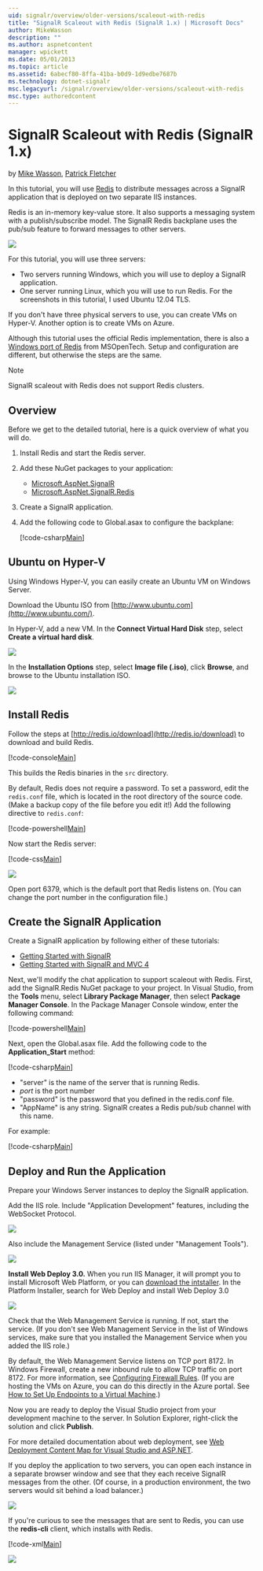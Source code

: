 ```yaml
---
uid: signalr/overview/older-versions/scaleout-with-redis
title: "SignalR Scaleout with Redis (SignalR 1.x) | Microsoft Docs"
author: MikeWasson
description: ""
ms.author: aspnetcontent
manager: wpickett
ms.date: 05/01/2013
ms.topic: article
ms.assetid: 6abecf80-8ffa-41ba-b0d9-1d9edbe7687b
ms.technology: dotnet-signalr
msc.legacyurl: /signalr/overview/older-versions/scaleout-with-redis
msc.type: authoredcontent
---
```

SignalR Scaleout with Redis (SignalR 1.x)
====================
by [Mike Wasson](https://github.com/MikeWasson), [Patrick Fletcher](https://github.com/pfletcher)

In this tutorial, you will use [Redis](http://redis.io/) to distribute messages across a SignalR application that is deployed on two separate IIS instances.

Redis is an in-memory key-value store. It also supports a messaging system with a publish/subscribe model. The SignalR Redis backplane uses the pub/sub feature to forward messages to other servers.

![](scaleout-with-redis/_static/image1.png)

For this tutorial, you will use three servers:

- Two servers running Windows, which you will use to deploy a SignalR application.
- One server running Linux, which you will use to run Redis. For the screenshots in this tutorial, I used Ubuntu 12.04 TLS.

If you don't have three physical servers to use, you can create VMs on Hyper-V. Another option is to create VMs on Azure.

Although this tutorial uses the official Redis implementation, there is also a [Windows port of Redis](https://github.com/MSOpenTech/redis) from MSOpenTech. Setup and configuration are different, but otherwise the steps are the same.

> [!NOTE] 
> 
> SignalR scaleout with Redis does not support Redis clusters.


## Overview

Before we get to the detailed tutorial, here is a quick overview of what you will do.

1. Install Redis and start the Redis server.
2. Add these NuGet packages to your application: 

    - [Microsoft.AspNet.SignalR](http://nuget.org/packages/Microsoft.AspNet.SignalR)
    - [Microsoft.AspNet.SignalR.Redis](http://nuget.org/packages/Microsoft.AspNet.SignalR.Redis)
3. Create a SignalR application.
4. Add the following code to Global.asax to configure the backplane: 

    [!code-csharp[Main](scaleout-with-redis/samples/sample1.cs)]

## Ubuntu on Hyper-V

Using Windows Hyper-V, you can easily create an Ubuntu VM on Windows Server.

Download the Ubuntu ISO from [http://www.ubuntu.com](http://www.ubuntu.com/).

In Hyper-V, add a new VM. In the **Connect Virtual Hard Disk** step, select **Create a virtual hard disk**.

![](scaleout-with-redis/_static/image2.png)

In the **Installation Options** step, select **Image file (.iso)**, click **Browse**, and browse to the Ubuntu installation ISO.

![](scaleout-with-redis/_static/image3.png)

## Install Redis

Follow the steps at [http://redis.io/download](http://redis.io/download) to download and build Redis.

[!code-console[Main](scaleout-with-redis/samples/sample2.cmd)]

This builds the Redis binaries in the `src` directory.

By default, Redis does not require a password. To set a password, edit the `redis.conf` file, which is located in the root directory of the source code. (Make a backup copy of the file before you edit it!) Add the following directive to `redis.conf`:

[!code-powershell[Main](scaleout-with-redis/samples/sample3.ps1)]

Now start the Redis server:

[!code-css[Main](scaleout-with-redis/samples/sample4.css)]

![](scaleout-with-redis/_static/image4.png)

Open port 6379, which is the default port that Redis listens on. (You can change the port number in the configuration file.)

## Create the SignalR Application

Create a SignalR application by following either of these tutorials:

- [Getting Started with SignalR](../getting-started/tutorial-getting-started-with-signalr.md)
- [Getting Started with SignalR and MVC 4](tutorial-getting-started-with-signalr-and-mvc-4.md)

Next, we'll modify the chat application to support scaleout with Redis. First, add the SignalR.Redis NuGet package to your project. In Visual Studio, from the **Tools** menu, select **Library Package Manager**, then select **Package Manager Console**. In the Package Manager Console window, enter the following command:

[!code-powershell[Main](scaleout-with-redis/samples/sample5.ps1)]

Next, open the Global.asax file. Add the following code to the **Application\_Start** method:

[!code-csharp[Main](scaleout-with-redis/samples/sample6.cs)]

- "server" is the name of the server that is running Redis.
- *port* is the port number
- "password" is the password that you defined in the redis.conf file.
- "AppName" is any string. SignalR creates a Redis pub/sub channel with this name.

For example:

[!code-csharp[Main](scaleout-with-redis/samples/sample7.cs)]

## Deploy and Run the Application

Prepare your Windows Server instances to deploy the SignalR application.

Add the IIS role. Include "Application Development" features, including the WebSocket Protocol.

![](scaleout-with-redis/_static/image5.png)

Also include the Management Service (listed under "Management Tools").

![](scaleout-with-redis/_static/image6.png)

**Install Web Deploy 3.0.** When you run IIS Manager, it will prompt you to install Microsoft Web Platform, or you can [download the intstaller](https://go.microsoft.com/fwlink/?LinkId=255386). In the Platform Installer, search for Web Deploy and install Web Deploy 3.0

![](scaleout-with-redis/_static/image7.png)

Check that the Web Management Service is running. If not, start the service. (If you don't see Web Management Service in the list of Windows services, make sure that you installed the Management Service when you added the IIS role.)

By default, the Web Management Service listens on TCP port 8172. In Windows Firewall, create a new inbound rule to allow TCP traffic on port 8172. For more information, see [Configuring Firewall Rules](https://technet.microsoft.com/library/dd448559(WS.10).aspx). (If you are hosting the VMs on Azure, you can do this directly in the Azure portal. See [How to Set Up Endpoints to a Virtual Machine](https://azure.microsoft.com/documentation/articles/virtual-machines-set-up-endpoints/).)

Now you are ready to deploy the Visual Studio project from your development machine to the server. In Solution Explorer, right-click the solution and click **Publish**.

For more detailed documentation about web deployment, see [Web Deployment Content Map for Visual Studio and ASP.NET](../../../whitepapers/aspnet-web-deployment-content-map.md).

If you deploy the application to two servers, you can open each instance in a separate browser window and see that they each receive SignalR messages from the other. (Of course, in a production environment, the two servers would sit behind a load balancer.)

![](scaleout-with-redis/_static/image8.png)

If you're curious to see the messages that are sent to Redis, you can use the **redis-cli** client, which installs with Redis.

[!code-xml[Main](scaleout-with-redis/samples/sample8.xml)]

![](scaleout-with-redis/_static/image9.png)
